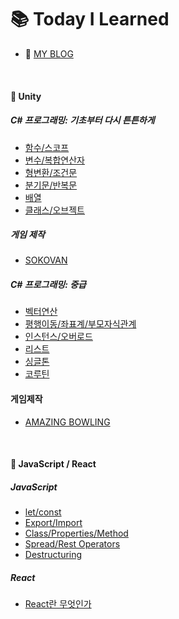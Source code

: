 # :books: Today I Learned

- :memo: [MY BLOG](https://juhuyunjjung.tistory.com/)

<br>

#### :pushpin: Unity
##### C# 프로그래밍: 기초부터 다시 튼튼하게
- [함수/스코프](https://github.com/JuRyunn/TIL/blob/main/Unity/220710_%ED%95%A8%EC%88%98%26%EC%8A%A4%EC%BD%94%ED%94%84.md)
- [변수/복합연산자](https://github.com/JuRyunn/TIL/blob/main/Unity/220710_%EB%B3%80%EC%88%98%26%EB%B3%B5%ED%95%A9%EC%97%B0%EC%82%B0%EC%9E%90.md)
- [형변환/조건문](https://github.com/JuRyunn/TIL/blob/main/Unity/220711_%ED%98%95%EB%B3%80%ED%99%98%26%EC%A1%B0%EA%B1%B4%EB%AC%B8.md)
- [분기문/반복문](https://github.com/JuRyunn/TIL/blob/main/Unity/220711_%EB%B6%84%EA%B8%B0%EB%AC%B8%26%EB%B0%98%EB%B3%B5%EB%AC%B8.md)
- [배열](https://github.com/JuRyunn/TIL/blob/main/Unity/220711_%EB%B0%B0%EC%97%B4.md)
- [클래스/오브젝트](https://github.com/JuRyunn/TIL/blob/main/Unity/220711_%ED%81%B4%EB%9E%98%EC%8A%A4&%EC%98%A4%EB%B8%8C%EC%A0%9D%ED%8A%B8.md)

##### 게임 제작
- [SOKOVAN](https://github.com/JuRyunn/Sokovan)

##### C# 프로그래밍: 중급
- [벡터연산](https://github.com/JuRyunn/TIL/blob/main/Unity/220715_%EB%B2%A1%ED%84%B0%EC%97%B0%EC%82%B0.md)
- [평행이동/좌표계/부모자식관계](https://github.com/JuRyunn/TIL/blob/main/Unity/220715_%EC%A2%8C%ED%91%9C%2B%EB%B6%80%EB%AA%A8%EC%9E%90%EC%8B%9D%EA%B4%80%EA%B3%84.md)
- [인스턴스/오버로드](https://github.com/JuRyunn/TIL/blob/main/Unity/220718_%EC%9D%B8%EC%8A%A4%ED%84%B4%EC%8A%A4%26%EC%98%A4%EB%B2%84%EB%A1%9C%EB%93%9C.md)
- [리스트](https://github.com/JuRyunn/TIL/blob/main/Unity/220718_%EB%A6%AC%EC%8A%A4%ED%8A%B8.md)
- [싱글톤](https://github.com/JuRyunn/TIL/blob/main/Unity/220719_%EC%8B%B1%EA%B8%80%ED%86%A4.md)
- [코루틴](https://github.com/JuRyunn/TIL/blob/main/Unity/220719_%EC%BD%94%EB%A3%A8%ED%8B%B4.md)

#### 게임제작
- [AMAZING BOWLING](https://github.com/JuRyunn/Amazing-Bowling)


<br>

#### :pushpin: JavaScript / React
##### JavaScript
- [let/const](https://github.com/JuRyunn/TIL/blob/main/JavaScript/let&const.md)
- [Export/Import](https://github.com/JuRyunn/TIL/blob/main/JavaScript/Exports&Imports.md)
- [Class/Properties/Method](https://github.com/JuRyunn/TIL/blob/main/JavaScript/Class&Method.md)
- [Spread/Rest Operators](https://github.com/JuRyunn/TIL/blob/main/JavaScript/Spread&Rest.md)
- [Destructuring](https://github.com/JuRyunn/TIL/blob/main/JavaScript/Destructuring.md)

##### React 
- [React란 무엇인가](https://github.com/JuRyunn/TIL/blob/main/React/React%EB%9E%80%20%EB%AC%B4%EC%97%87%EC%9D%B8%EA%B0%80.md)


